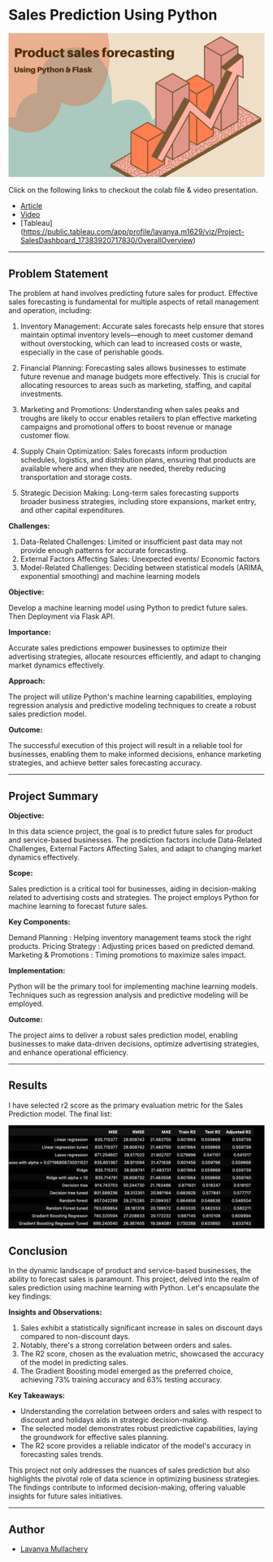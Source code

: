 # Sales Prediction Using Python


![MasterHead](Media/Banner.png)

Click on the following links to checkout the colab file & video presentation.
- [Article](https://medium.com/@lavanya934/eda-and-product-sales-forecasting-using-machine-learning-models-regression-models-87d2efd85da7)
- [Video](https://drive.google.com/file/d/1v1dNz0WB5ykNDCO4PsN2xP272mWv3Q25/view?usp=sharing)
 - [Tableau] (https://public.tableau.com/app/profile/lavanya.m1629/viz/Project-SalesDashboard_17383920717830/OverallOverview)

---

## Problem Statement

The problem at hand involves predicting future sales for product. Effective sales forecasting is fundamental for multiple aspects of retail management and operation, including:
1. Inventory Management: Accurate sales forecasts help ensure that stores maintain optimal inventory levels—enough to meet customer demand without overstocking, which can lead to increased costs or waste, especially in the case of perishable goods. 

2. Financial Planning: Forecasting sales allows businesses to estimate future revenue and manage budgets more effectively. This is crucial for allocating resources to areas such as marketing, staffing, and capital investments.

3. Marketing and Promotions: Understanding when sales peaks and troughs are likely to occur enables retailers to plan effective marketing campaigns and promotional offers to boost revenue or manage customer flow.

4. Supply Chain Optimization: Sales forecasts inform production schedules, logistics, and distribution plans, ensuring that products are available where and when they are needed, thereby reducing transportation and storage costs.

5. Strategic Decision Making: Long-term sales forecasting supports broader business strategies, including store expansions, market entry, and other capital expenditures.

**Challenges:**

1. Data-Related Challenges:  Limited or insufficient past data may not provide enough patterns for accurate forecasting.
2. External Factors Affecting Sales: Unexpected events/ Economic factors
3. Model-Related Challenges: Deciding between statistical models (ARIMA, exponential smoothing) and machine learning models


**Objective:**

Develop a machine learning model using Python to predict future sales. Then  Deployment via Flask API.

**Importance:**

Accurate sales predictions empower businesses to optimize their advertising strategies, allocate resources efficiently, and adapt to changing market dynamics effectively.

**Approach:**

The project will utilize Python's machine learning capabilities, employing regression analysis and predictive modeling techniques to create a robust sales prediction model.

**Outcome:**

The successful execution of this project will result in a reliable tool for businesses, enabling them to make informed decisions, enhance marketing strategies, and achieve better sales forecasting accuracy.

---

## Project Summary

**Objective:**

In this data science project, the goal is to predict future sales for product and service-based businesses. The prediction factors include Data-Related Challenges, External Factors Affecting Sales, and adapt to changing market dynamics effectively.


**Scope:**

Sales prediction is a critical tool for businesses, aiding in decision-making related to advertising costs and strategies. The project employs Python for machine learning to forecast future sales.

**Key Components:**

Demand Planning : Helping inventory management teams stock the right products.
Pricing Strategy : Adjusting prices based on predicted demand.
Marketing & Promotions : Timing promotions to maximize sales impact.

**Implementation:**

Python will be the primary tool for implementing machine learning models. Techniques such as regression analysis and predictive modeling will be employed.

**Outcome:**

The project aims to deliver a robust sales prediction model, enabling businesses to make data-driven decisions, optimize advertising strategies, and enhance operational efficiency.

---

## Results

I have selected r2 score as the primary evaluation metric for the Sales Prediction model. The final list:

![MasterHead](Media/image.png)

## Conclusion

In the dynamic landscape of product and service-based businesses, the ability to forecast sales is paramount. This project, delved into the realm of sales prediction using machine learning with Python. Let's encapsulate the key findings:

**Insights and Observations:**

1. Sales exhibit a statistically significant increase in sales on discount days compared to non-discount days. 
2. Notably, there's a strong correlation between orders and sales.
3. The R2 score, chosen as the evaluation metric, showcased the accuracy of the model in predicting sales.
4. The Gradient Boosting model emerged as the preferred choice, achieving 73% training accuracy and 63% testing accuracy.

**Key Takeaways:**

- Understanding the correlation between orders and sales with respect to discount and holidays aids in strategic decision-making.
- The selected model demonstrates robust predictive capabilities, laying the groundwork for effective sales planning.
- The R2 score provides a reliable indicator of the model's accuracy in forecasting sales trends.

This project not only addresses the nuances of sales prediction but also highlights the pivotal role of data science in optimizing business strategies. The findings contribute to informed decision-making, offering valuable insights for future sales initiatives.

---

## Author

- [Lavanya Mullachery](https://www.linkedin.com/in/lavanya-mullachery/)

